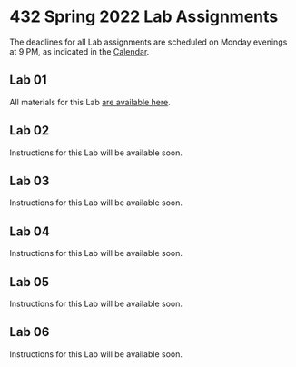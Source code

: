 # 432 Spring 2022 Lab Assignments

The deadlines for all Lab assignments are scheduled on Monday evenings at 9 PM, as indicated in the [Calendar](https://thomaselove.github.io/432/calendar.html).

## Lab 01

All materials for this Lab [are available here](https://github.com/THOMASELOVE/432-2022/tree/main/labs/lab01).

## Lab 02

Instructions for this Lab will be available soon.

## Lab 03

Instructions for this Lab will be available soon.

## Lab 04

Instructions for this Lab will be available soon.

## Lab 05

Instructions for this Lab will be available soon.

## Lab 06

Instructions for this Lab will be available soon.
